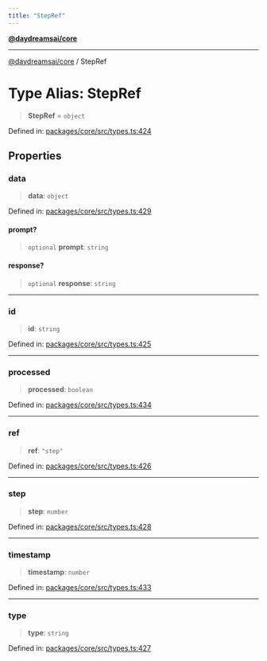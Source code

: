 ```yaml
---
title: "StepRef"
---
```


[**@daydreamsai/core**](./api-reference.md)

***

[@daydreamsai/core](./api-reference.md) / StepRef

# Type Alias: StepRef

> **StepRef** = `object`

Defined in: [packages/core/src/types.ts:424](https://github.com/dojoengine/daydreams/blob/cade502c379b7b9e103832026447c86310638fce/packages/core/src/types.ts#L424)

## Properties

### data

> **data**: `object`

Defined in: [packages/core/src/types.ts:429](https://github.com/dojoengine/daydreams/blob/cade502c379b7b9e103832026447c86310638fce/packages/core/src/types.ts#L429)

#### prompt?

> `optional` **prompt**: `string`

#### response?

> `optional` **response**: `string`

***

### id

> **id**: `string`

Defined in: [packages/core/src/types.ts:425](https://github.com/dojoengine/daydreams/blob/cade502c379b7b9e103832026447c86310638fce/packages/core/src/types.ts#L425)

***

### processed

> **processed**: `boolean`

Defined in: [packages/core/src/types.ts:434](https://github.com/dojoengine/daydreams/blob/cade502c379b7b9e103832026447c86310638fce/packages/core/src/types.ts#L434)

***

### ref

> **ref**: `"step"`

Defined in: [packages/core/src/types.ts:426](https://github.com/dojoengine/daydreams/blob/cade502c379b7b9e103832026447c86310638fce/packages/core/src/types.ts#L426)

***

### step

> **step**: `number`

Defined in: [packages/core/src/types.ts:428](https://github.com/dojoengine/daydreams/blob/cade502c379b7b9e103832026447c86310638fce/packages/core/src/types.ts#L428)

***

### timestamp

> **timestamp**: `number`

Defined in: [packages/core/src/types.ts:433](https://github.com/dojoengine/daydreams/blob/cade502c379b7b9e103832026447c86310638fce/packages/core/src/types.ts#L433)

***

### type

> **type**: `string`

Defined in: [packages/core/src/types.ts:427](https://github.com/dojoengine/daydreams/blob/cade502c379b7b9e103832026447c86310638fce/packages/core/src/types.ts#L427)
